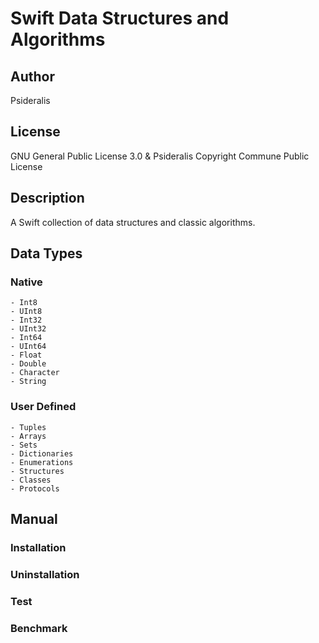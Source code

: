 # Swift Data Structures and Algorithms
## Author
Psideralis
## License
GNU General Public License 3.0 & Psideralis Copyright Commune Public License
## Description
A Swift collection of data structures and classic algorithms.

## Data Types
### Native
    - Int8
    - UInt8
    - Int32
    - UInt32
    - Int64
    - UInt64
    - Float
    - Double
    - Character
    - String
### User Defined
    - Tuples
    - Arrays
    - Sets
    - Dictionaries
    - Enumerations
    - Structures
    - Classes
    - Protocols

## Manual

### Installation

### Uninstallation

### Test

### Benchmark
